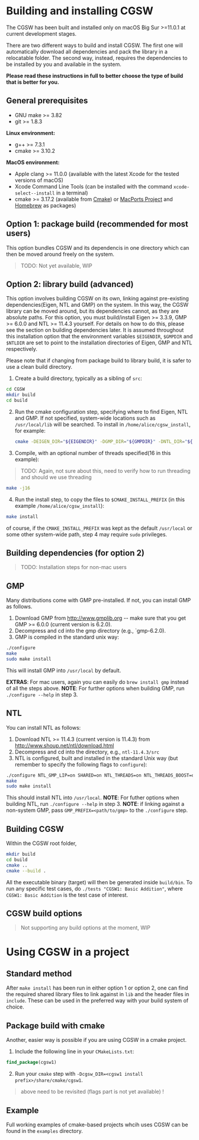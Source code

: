 # Building and installing CGSW

The CGSW has been built and installed only on macOS Big Sur >=11.0.1 at current development stages.

There are two different ways to build and install CGSW. The first one will automatically download
all dependencies and pack the library in a relocatable folder. The second way, instead, requires the dependencies
to be installed by you and available in the system.

**Please read these instructions in full to better choose the type of build that is better for you.**

## General prerequisites
- GNU make >= 3.82
- git >= 1.8.3

**Linux environment:**
- g++ >= 7.3.1
- cmake >= 3.10.2

**MacOS environment:**
- Apple clang >= 11.0.0 (available with the latest Xcode for the tested versions of macOS)
- Xcode Command Line Tools (can be installed with the command `xcode-select--install` in a terminal)
- cmake >= 3.17.2 (available from [Cmake](https://cmake.org/)) or [MacPorts Project](https://www.macports.org/)
and [Homebrew](https://brew.sh/) as packages)
  
## Option 1: package build (recommended for most users)
This option bundles CGSW and its dependencis in one directory which can then be moved around freely 
on the system. 

> TODO: Not yet available, WIP

## Option 2: library build (advanced)
This option involves building CGSW on its own, linking against pre-existing dependencies(Eigen, NTL and GMP) on the system.
In this way, the CGSW library can be moved around, but its dependencies cannot, as they are absolute paths. For this option, 
you must build/install Eigen >= 3.3.9, GMP >= 6.0.0 and NTL >= 11.4.3 yourself. For details on how to do this, please see the section on 
building dependencies later. It is assumed throughout this installation option that the environment variables
`$EIGENDIR`, `$GMPDIR` and `$NTLDIR` are set to point to the installation directories of Eigen, GMP and NTL respectively.

Please note that if changing from package build to library build, it is safer to use a clean build directory.

1. Create a build directory, typically as a sibling of `src`:
```bash
cd CGSW
mkdir build
cd build
```

2. Run the cmake configuration step, specifying where to find Eigen, NTL and GMP. If not specified, system-wide
locations such as `/usr/local/lib` will be searched. To install in `/home/alice/cgsw_install`, for example:
   ```bash
   cmake -DEIGEN_DIR="${EIGENDIR}" -DGMP_DIR="${GMPDIR}" -DNTL_DIR="${NTLDIR}" -DCMAKE_INSTALL_PREFIX=/home/alice/cgsw_install ..
   ```
   
3. Compile, with an optional number of threads specified(16 in this example):
> TODO: Again, not sure about this, need to verify how to run threading and should we use threading
```bash
make -j16
```

4. Run the install step, to copy the files to `$CMAKE_INSTALL_PREFIX` (in this example `/home/alice/cgsw_install`):
```bash
make install
```
of course, if the `CMAKE_INSTALL_PREFIX` was kept as the default `/usr/local` or some other system-wide path, 
step 4 may require `sudo` privileges.

## Building dependencies (for option 2)

> TODO: Installation steps for non-mac users

## GMP
Many distributions come with GMP pre-installed. If not, you can install GMP as follows.
1. Download GMP from http://www.gmplib.org -- make sure that you get GMP >= 6.0.0 (current version is 6.2.0).
2. Decompress and cd into the gmp directory (e.g., `gmp-6.2.0).
3. GMP is compiled in the standard unix way:
```bash
./configure
make
sudo make install
```
This will install GMP into `/usr/local` by default.

**EXTRAS**: For mac users, again you can easily do `brew install gmp` instead of all the steps above.
**NOTE**: For further options when building GMP, run `./configure --help` in step 3.

## NTL
You can install NTL as follows:
1. Download NTL >= 11.4.3 (current version is 11.4.3) from http://www.shoup.net/ntl/download.html
2. Decompress and cd into the directory, e.g., `ntl-11.4.3/src`
3. NTL is configured, built and installed in the standard Unix way (but remember to specify the following flags to `configure`):

```bash
./configure NTL_GMP_LIP=on SHARED=on NTL_THREADS=on NTL_THREADS_BOOST=on
make
sudo make install
```
This should install NTL into `/usr/local`.
**NOTE**: For futher options when building NTL, run `./configure --help` in step 3.
**NOTE**: if linking against a non-system GMP, pass `GMP_PREFIX=<path/to/gmp>` to the `./configure` step.

## Building CGSW
Within the CGSW root folder,
```bash
mkdir build
cd build
cmake ..
cmake --build .
```

All the executable binary (target) will then be generated inside `build/bin`. To run any specific test cases,
do `./tests "CGSW1: Basic Addition"`, where `CGSW1: Basic Addition` is the test case of interest.


## CGSW build options
> Not supporting any build options at the moment, WIP


# Using CGSW in a project
## Standard method

After `make install` has been run in either option 1 or option 2, one can find the required shared library
files to link against in `lib` and the header files in `include`. These can be used in the preferred way with 
your build system of choice.

## Package build with cmake
Another, easier way is possible if you are using CGSW in a cmake project.
1. Include the following line in your `CMakeLists.txt`:
```cmake
find_package(cgsw1)
```

2. Run your `cmake` step with `-Dcgsw_DIR=<cgsw1 install prefix>/share/cmake/cgsw1`.
> above need to be revisited (flags part is not yet available) !

## Example
Full working examples of cmake-based projects whcih uses CGSW can be found in the `examples` directory.